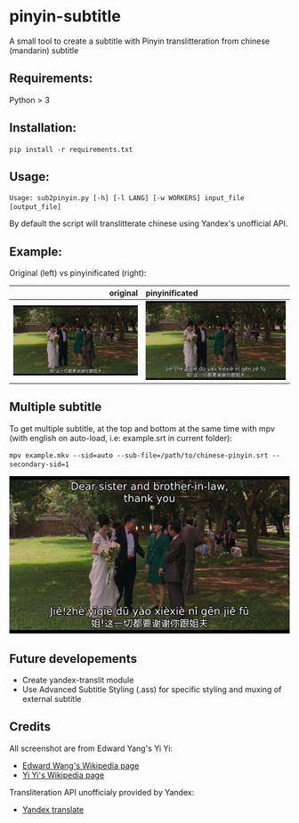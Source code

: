 # pinyin-subtitle
A small tool to create a subtitle with Pinyin translitteration from chinese (mandarin) subtitle 

## Requirements:
Python > 3

## Installation:
```
pip install -r requirements.txt
```

## Usage: 
```
Usage: sub2pinyin.py [-h] [-l LANG] [-w WORKERS] input_file [output_file]
```
By default the script will translitterate chinese using Yandex's unofficial API.

## Example:
Original (left) vs pinyinificated (right):

original | pinyinificated
--------:|:-------------- 
![zh](https://raw.githubusercontent.com/pallamidessi/pinyin-subtitle/master/examples/yiyi1.png) | ![zh-pinyin](https://raw.githubusercontent.com/pallamidessi/pinyin-subtitle/master/examples/yiyi2.png)

## Multiple subtitle
To get multiple subtitle, at the top and bottom at the same time with mpv (with
english on auto-load, i.e: example.srt in current folder):
```
mpv example.mkv --sid=auto --sub-file=/path/to/chinese-pinyin.srt --secondary-sid=1
```
![zh-pinyin-eng](https://raw.githubusercontent.com/pallamidessi/pinyin-subtitle/master/examples/yiyi.png)

## Future developements
* Create yandex-translit module
* Use Advanced Subtitle Styling (.ass) for specific styling and muxing of external
  subtitle

## Credits
All screenshot are from Edward Yang's Yi Yi:
* [Edward Wang's Wikipedia page](https://en.wikipedia.org/wiki/Edward_Yang)
* [Yi Yi's Wikipedia page](https://en.wikipedia.org/wiki/Yi_Yi)

Transliteration API unofficialy provided by Yandex:
* [Yandex translate](https://translate.yandex.com/developers)
